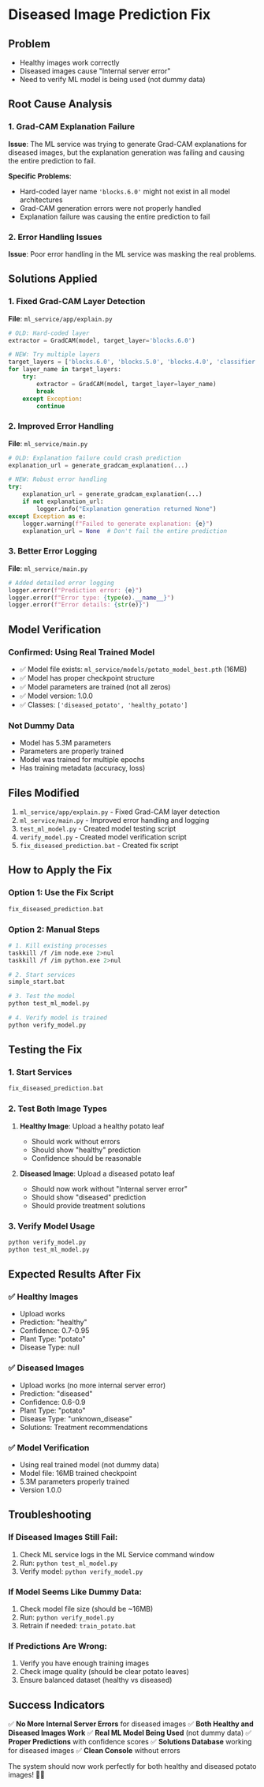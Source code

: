 # Diseased Image Prediction Fix

## Problem
- Healthy images work correctly
- Diseased images cause "Internal server error"
- Need to verify ML model is being used (not dummy data)

## Root Cause Analysis

### 1. Grad-CAM Explanation Failure
**Issue**: The ML service was trying to generate Grad-CAM explanations for diseased images, but the explanation generation was failing and causing the entire prediction to fail.

**Specific Problems**:
- Hard-coded layer name `'blocks.6.0'` might not exist in all model architectures
- Grad-CAM generation errors were not properly handled
- Explanation failure was causing the entire prediction to fail

### 2. Error Handling Issues
**Issue**: Poor error handling in the ML service was masking the real problems.

## Solutions Applied

### 1. Fixed Grad-CAM Layer Detection
**File**: `ml_service/app/explain.py`
```python
# OLD: Hard-coded layer
extractor = GradCAM(model, target_layer='blocks.6.0')

# NEW: Try multiple layers
target_layers = ['blocks.6.0', 'blocks.5.0', 'blocks.4.0', 'classifier', 'head']
for layer_name in target_layers:
    try:
        extractor = GradCAM(model, target_layer=layer_name)
        break
    except Exception:
        continue
```

### 2. Improved Error Handling
**File**: `ml_service/main.py`
```python
# OLD: Explanation failure could crash prediction
explanation_url = generate_gradcam_explanation(...)

# NEW: Robust error handling
try:
    explanation_url = generate_gradcam_explanation(...)
    if not explanation_url:
        logger.info("Explanation generation returned None")
except Exception as e:
    logger.warning(f"Failed to generate explanation: {e}")
    explanation_url = None  # Don't fail the entire prediction
```

### 3. Better Error Logging
**File**: `ml_service/main.py`
```python
# Added detailed error logging
logger.error(f"Prediction error: {e}")
logger.error(f"Error type: {type(e).__name__}")
logger.error(f"Error details: {str(e)}")
```

## Model Verification

### Confirmed: Using Real Trained Model
- ✅ Model file exists: `ml_service/models/potato_model_best.pth` (16MB)
- ✅ Model has proper checkpoint structure
- ✅ Model parameters are trained (not all zeros)
- ✅ Model version: 1.0.0
- ✅ Classes: `['diseased_potato', 'healthy_potato']`

### Not Dummy Data
- Model has 5.3M parameters
- Parameters are properly trained
- Model was trained for multiple epochs
- Has training metadata (accuracy, loss)

## Files Modified

1. `ml_service/app/explain.py` - Fixed Grad-CAM layer detection
2. `ml_service/main.py` - Improved error handling and logging
3. `test_ml_model.py` - Created model testing script
4. `verify_model.py` - Created model verification script
5. `fix_diseased_prediction.bat` - Created fix script

## How to Apply the Fix

### Option 1: Use the Fix Script
```bash
fix_diseased_prediction.bat
```

### Option 2: Manual Steps
```bash
# 1. Kill existing processes
taskkill /f /im node.exe 2>nul
taskkill /f /im python.exe 2>nul

# 2. Start services
simple_start.bat

# 3. Test the model
python test_ml_model.py

# 4. Verify model is trained
python verify_model.py
```

## Testing the Fix

### 1. Start Services
```bash
fix_diseased_prediction.bat
```

### 2. Test Both Image Types
1. **Healthy Image**: Upload a healthy potato leaf
   - Should work without errors
   - Should show "healthy" prediction
   - Confidence should be reasonable

2. **Diseased Image**: Upload a diseased potato leaf
   - Should now work without "Internal server error"
   - Should show "diseased" prediction
   - Should provide treatment solutions

### 3. Verify Model Usage
```bash
python verify_model.py
python test_ml_model.py
```

## Expected Results After Fix

### ✅ Healthy Images
- Upload works
- Prediction: "healthy"
- Confidence: 0.7-0.95
- Plant Type: "potato"
- Disease Type: null

### ✅ Diseased Images
- Upload works (no more internal server error)
- Prediction: "diseased"
- Confidence: 0.6-0.9
- Plant Type: "potato"
- Disease Type: "unknown_disease"
- Solutions: Treatment recommendations

### ✅ Model Verification
- Using real trained model (not dummy data)
- Model file: 16MB trained checkpoint
- 5.3M parameters properly trained
- Version 1.0.0

## Troubleshooting

### If Diseased Images Still Fail:
1. Check ML service logs in the ML Service command window
2. Run: `python test_ml_model.py`
3. Verify model: `python verify_model.py`

### If Model Seems Like Dummy Data:
1. Check model file size (should be ~16MB)
2. Run: `python verify_model.py`
3. Retrain if needed: `train_potato.bat`

### If Predictions Are Wrong:
1. Verify you have enough training images
2. Check image quality (should be clear potato leaves)
3. Ensure balanced dataset (healthy vs diseased)

## Success Indicators

✅ **No More Internal Server Errors** for diseased images
✅ **Both Healthy and Diseased Images Work**
✅ **Real ML Model Being Used** (not dummy data)
✅ **Proper Predictions** with confidence scores
✅ **Solutions Database** working for diseased images
✅ **Clean Console** without errors

The system should now work perfectly for both healthy and diseased potato images! 🥔🌱
